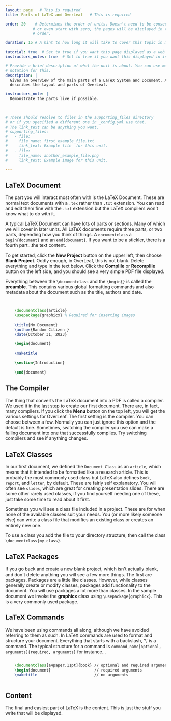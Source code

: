 ```yaml
---
layout: page   # This is required
title: Parts of LaTeX and OverLeaf   # This is required

order: 20    # Determines the order of units. Doesn't need to be consecutive though
            # or even start with zero, the pages will be displayed in their sort
            # order.

duration: 15 # A hint to how long it will take to cover this topic in mintues.

tutorial: true  # Set to true if you want this page displayed as a web page
instructors_notes: true  # Set to true if you want this displayed in instructors notes

# Provide a brief description of what the unit is about. You can use markdown
# notation for this.
description: |
  Gives an overview of the main parts of a LaTeX System and Document. Also 
  describes the layout and parts of OverLeaf.

instructors_note: |
  Demonstrate the parts live if possible.
  

  
# These should resolve to files in the supporting_files directory
# or if you specified a different one in _config.yml use that.
# The link_text can be anything you want.
# supporting_files:
#   - file:
#     file_name: first_example_file.txt
#     link_text: Example file  for this unit.
#   - file:
#     file_name: another_example_file.png
#     link_text: Example image for this unit.

---
```


## LaTeX Document

The part you will interact most often with is the LaTeX Document. These are 
normal text documents with a `.tex` rather than `.txt` extension. You can
read and edit them fine with the `.txt` extension but the LaTeX compilers
won't know what to do with it.

A typical LaTeX Document can have lots of parts or sections. Many of which 
we will cover in later units. All LaTeX documents require three parts, or 
two parts, depending how you think of things. A `documentclass` a 
`begin{document}` and an `end{document}`. If you want to be a stickler, there
is a fourth part...the text content.

To get started, click the **New Project** button on the upper left, then
choose **Blank Project**. Oddly enough, in OverLeaf, this is not blank. Delete
everything and type in the text below. Click the **Complile** or **Recomplile**
button on the left side, and you should see a very simple PDF file displayed.

Everything between the `\documentclass` and the `\begin{}` is called the 
**preamble**. This contains various global formatting commands and also 
metadata about the document such as the title, authors and date.

```latex


    \documentclass{article}
    \usepackage{graphicx} % Required for inserting images
    
    \title{My Document}
    \author{Random Citizen }
    \date{October 31, 2023}
    
    \begin{document}
    
    \maketitle
    
    \section{Introduction}
    
    \end{document}

```

## The Compiler

The thing that converts the LaTeX document into a PDF is called a compiler. We
used it in the last step to create our first document. There are, in fact, many
compilers. If you click the **Menu** button on the top left, you will get the
various settings for OverLeaf. The first setting is the compiler. You can choose
between a few. Normally you can just ignore this option and the default is fine.
Sometimes, switching the compiler you use can make a failing document into one
that successfully compiles. Try switching compilers and see if anything changes.


## LaTeX Classes

In our first document, we defined the `Document Class` as an `article`, which 
means that it intended to be formatted like a research article. This is probably
the most commonly used class but LaTeX also defines `book`, `report`, and `letter`,
by default. These are fairly self explanatory. You will often see `slides`, which 
are great for creating presentation slides. There are some other rarely used classes,
if you find yourself needing one of these, just take some time to read about it first.

Sometimes you will see a class file included in a project. These are for when 
none of the available classes suit your needs. You (or more likely someone else)
can write a class file that modifies an existing class or creates an entirely 
new one.

To use a class you add the file to your directory structure, then call the class
`\documentclass{my_class}`.

## LaTeX Packages

If you go back and create a new blank project, which isn't actually blank, and 
don't delete anything you will see a few more things. The first are packages. 
Packages are a little like classes. However, while classes generally create 
or modify classes, packages add functionality to the document. You will
use packages a lot more than classes. In the sample document we invoke the 
**graphicx** class using `\usepackage{graphicx}`. This is a very commonly used
package. 

## LaTeX Commands

We have been using commands all along, although we have avoided referring to them
as such. In LaTeX commands are used to format and structure your document. 
Everything that starts with a backslash, '\\' is a command. The typical structure
for a command is `command_name[optional, arguments]{required, arguments}` for 
instance...

``` latex

    \documentclass[a4paper,11pt]{book} // optional and required arguments
    \begin{document}                   // required arguments
    \maketitle                         // no arguments
    
```

## Content

The final and easiest part of LaTeX is the content. This is just the stuff
you write that will be displayed.


